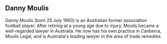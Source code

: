 ## Danny Moulis

Danny Moulis (born 25 July 1960) is an Australian former association football player. After retiring at a young age due to injury, Moulis became a well-regarded lawyer in Australia. He now has his own practice in Canberra, Moulis Legal, and is Australia's leading lawyer in the area of trade remedies.
